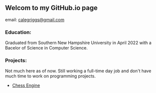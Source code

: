 ## Welcom to my GitHub.io page

email: <calegriggs@gmail.com>

### Education:

Graduated from Southern New Hampshire University in April 2022 with a Bacelor of Science in Computer Science.



### Projects:

Not much here as of now. Still working a full-time day job and don't have much time to work on programming projects.

* [Chess Engine](https://github.com/CaleGriggs/Chess)



